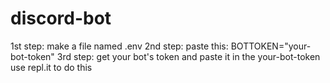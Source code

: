 # discord-bot
1st step: make a file named .env
2nd step: paste this: 
BOTTOKEN="your-bot-token" 
3rd step: get your bot's token and paste it in the your-bot-token
use repl.it to do this
